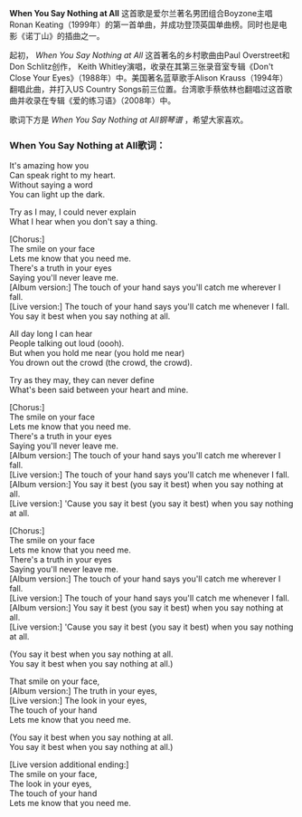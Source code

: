 

**When You Say Nothing at All** 这首歌是爱尔兰著名男团组合Boyzone主唱Ronan
Keating（1999年）的第一首单曲，并成功登顶英国单曲榜。同时也是电影《诺丁山》的插曲之一。

起初， _When You Say Nothing at All_ 这首著名的乡村歌曲由Paul Overstreet和Don Schlitz创作，
Keith Whitley演唱，收录在其第三张录音室专辑《Don't Close Your Eyes》（1988年）中。美国著名蓝草歌手Alison
Krauss（1994年）翻唱此曲，并打入US Country
Songs前三位置。台湾歌手蔡依林也翻唱过这首歌曲并收录在专辑《爱的练习语》（2008年）中。

歌词下方是 _When You Say Nothing at All钢琴谱_ ，希望大家喜欢。

### When You Say Nothing at All歌词：

It's amazing how you  
Can speak right to my heart.  
Without saying a word  
You can light up the dark.

Try as I may, I could never explain  
What I hear when you don't say a thing.

[Chorus:]  
The smile on your face  
Lets me know that you need me.  
There's a truth in your eyes  
Saying you'll never leave me.  
[Album version:] The touch of your hand says you'll catch me wherever I fall.  
[Live version:] The touch of your hand says you'll catch me whenever I fall.  
You say it best when you say nothing at all.

All day long I can hear  
People talking out loud (oooh).  
But when you hold me near (you hold me near)  
You drown out the crowd (the crowd, the crowd).

Try as they may, they can never define  
What's been said between your heart and mine.

[Chorus:]  
The smile on your face  
Lets me know that you need me.  
There's a truth in your eyes  
Saying you'll never leave me.  
[Album version:] The touch of your hand says you'll catch me wherever I fall.  
[Live version:] The touch of your hand says you'll catch me whenever I fall.  
[Album version:] You say it best (you say it best) when you say nothing at
all.  
[Live version:] 'Cause you say it best (you say it best) when you say nothing
at all.

[Chorus:]  
The smile on your face  
Lets me know that you need me.  
There's a truth in your eyes  
Saying you'll never leave me.  
[Album version:] The touch of your hand says you'll catch me wherever I fall.  
[Live version:] The touch of your hand says you'll catch me whenever I fall.  
[Album version:] You say it best (you say it best) when you say nothing at
all.  
[Live version:] 'Cause you say it best (you say it best) when you say nothing
at all.

(You say it best when you say nothing at all.  
You say it best when you say nothing at all.)

That smile on your face,  
[Album version:] The truth in your eyes,  
[Live version:] The look in your eyes,  
The touch of your hand  
Lets me know that you need me.

(You say it best when you say nothing at all.  
You say it best when you say nothing at all.)

[Live version additional ending:]  
The smile on your face,  
The look in your eyes,  
The touch of your hand  
Lets me know that you need me.

